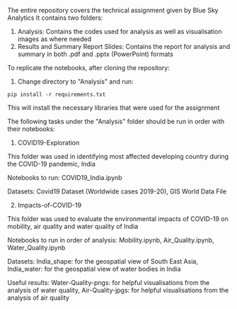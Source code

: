 The entire repository covers the technical assignment given by Blue Sky Analytics
It contains two folders:
1. Analysis: Contains the codes used for analysis as well as visualisation images as where needed
2. Results and Summary Report Slides: Contains the report for analysis and summary in both .pdf and .pptx (PowerPoint) formats

To replicate the notebooks, after cloning the repository:
1. Change directory to "Analysis" and run:
```
pip install -r requirements.txt
```
This will install the necessary libraries that were used for the assignment

The following tasks under the "Analysis" folder should be run in order with their notebooks:
1. COVID19-Exploration

This folder was used in identifying most affected developing country during the COVID-19 pandemic, India

Notebooks to run: COVID19_India.ipynb

Datasets: Covid19 Dataset (Worldwide cases 2019-20), GIS World Data File

2. Impacts-of-COVID-19

This folder was used to evaluate the environmental impacts of COVID-19 on mobility, air quality and water quality of India

Notebooks to run in order of analysis: Mobility.ipynb, Air_Quality.ipynb, Water_Quality.ipynb

Datasets: India_shape: for the geospatial view of South East Asia, India_water: for the geospatial view of water bodies in India

Useful results: Water-Quality-pngs: for helpful visualisations from the analysis of water quality, Air-Quality-jpgs: for helpful visualisations from the analysis of air quality

